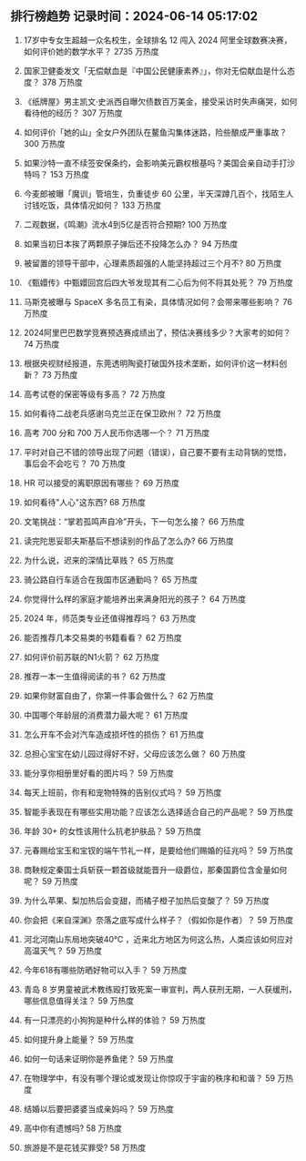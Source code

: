 
## 排行榜趋势 记录时间：2024-06-14 05:17:02
  
  1. 17岁中专女生超越一众名校生，全球排名 12 闯入 2024 阿里全球数赛决赛，如何评价她的数学水平？ 2735 万热度
    
  2. 国家卫健委发文「无偿献血是『中国公民健康素养』」，你对无偿献血是什么态度？ 378 万热度
    
  3. 《纸牌屋》男主凯文·史派西自曝欠债数百万美金，接受采访时失声痛哭，如何看待他的经历？ 307 万热度
    
  4. 如何评价「她的山」全女户外团队在鳌鱼沟集体迷路，险些酿成严重事故？ 300 万热度
    
  5. 如果沙特一直不续签安保条约，会影响美元霸权根基吗？美国会亲自动手打沙特吗？ 153 万热度
    
  6. 今麦郎被曝「魔训」管培生，负重徒步 60 公里，半天深蹲几百个，找陌生人讨钱吃饭，具体情况如何？ 133 万热度
    
  7. 二观数据，《鸣潮》流水4到5亿是否符合预期? 100 万热度
    
  8. 如果当初日本挨了两颗原子弹后还不投降怎么办？ 94 万热度
    
  9. 被留置的领导干部中，心理素质超强的人能坚持超过三个月不? 80 万热度
    
  10. 《甄嬛传》中甄嬛回宫后四大爷发现其有二心后为何不将其处死？ 79 万热度
    
  11. 马斯克被曝与 SpaceX 多名员工有染，具体情况如何？会带来哪些影响？ 76 万热度
    
  12. 2024阿里巴巴数学竞赛预选赛成绩出了，预估决赛线多少？大家考的如何？ 74 万热度
    
  13. 根据央视财经报道，东莞透明陶瓷打破国外技术垄断，如何评价这一材料创新？ 73 万热度
    
  14. 高考试卷的保密等级有多高？ 72 万热度
    
  15. 如何看待二战老兵感谢乌克兰正在保卫欧州？ 72 万热度
    
  16. 高考 700 分和 700 万人民币你选哪一个？ 71 万热度
    
  17. 平时对自己不错的领导出现了问题（错误），自己要不要有主动背锅的觉悟，事后会不会吃亏？ 70 万热度
    
  18. HR 可以接受的离职原因有哪些？ 69 万热度
    
  19. 如何看待"人心"这东西? 68 万热度
    
  20. 文笔挑战：“掌若孤鸣声自冷”开头，下一句怎么接？ 66 万热度
    
  21. 读完陀思妥耶夫斯基后不想读别的作品了怎么办? 66 万热度
    
  22. 为什么说，迟来的深情比草贱？ 65 万热度
    
  23. 骑公路自行车适合在我国市区通勤吗？ 65 万热度
    
  24. 你觉得什么样的家庭才能培养出来满身阳光的孩子？ 64 万热度
    
  25. 2024 年，师范类专业还值得推荐吗？ 63 万热度
    
  26. 能否推荐几本交易类的书籍看看？ 62 万热度
    
  27. 如何评价前苏联的N1火箭？ 62 万热度
    
  28. 推荐一本一生值得阅读的书？ 62 万热度
    
  29. 如果你财富自由了，你第一件事会做什么？ 62 万热度
    
  30. 中国哪个年龄层的消费潜力最大呢？ 61 万热度
    
  31. 怎么开车不会对汽车造成损坏性的损伤？ 61 万热度
    
  32. 总担心宝宝在幼儿园过得好不好，父母应该怎么做？ 60 万热度
    
  33. 能分享你相册里好看的图片吗？ 59 万热度
    
  34. 每天上班前，你有和宠物特殊的告别仪式吗？ 59 万热度
    
  35. 智能手表现在有哪些实用功能？应该怎么选择适合自己的产品呢？ 59 万热度
    
  36. 年龄 30+ 的女性该用什么抗老护肤品？ 59 万热度
    
  37. 元春赐给宝玉和宝钗的端午节礼一样，是要给他们赐婚的征兆吗？ 59 万热度
    
  38. 商鞅规定秦国士兵斩获一颗首级就能晋升一级爵位，那秦国爵位含金量如何呢？ 59 万热度
    
  39. 为什么苹果、梨加热后会变甜，而橘子橙子加热后变酸了？ 59 万热度
    
  40. 你会把《来自深渊》奈落之底写成什么样子？（假如你是作者）？ 59 万热度
    
  41. 河北河南山东局地突破40℃ ，近来北方地区为何这么热，人类应该如何应对高温天气？ 59 万热度
    
  42. 今年618有哪些防晒好物可以入手？ 59 万热度
    
  43. 青岛 8 岁男童被武术教练殴打致死案一审宣判，两人获刑无期，一人获缓刑，哪些信息值得关注？ 59 万热度
    
  44. 有一只漂亮的小狗狗是种什么样的体验？ 59 万热度
    
  45. 如何提升身上能量？ 59 万热度
    
  46. 如何一句话来证明你是养鱼佬？ 59 万热度
    
  47. 在物理学中，有没有哪个理论或发现让你惊叹于宇宙的秩序和和谐？ 59 万热度
    
  48. 结婚以后要把婆婆当成亲妈吗？ 59 万热度
    
  49. 高中你有遗憾吗? 58 万热度
    
  50. 旅游是不是花钱买罪受? 58 万热度
    